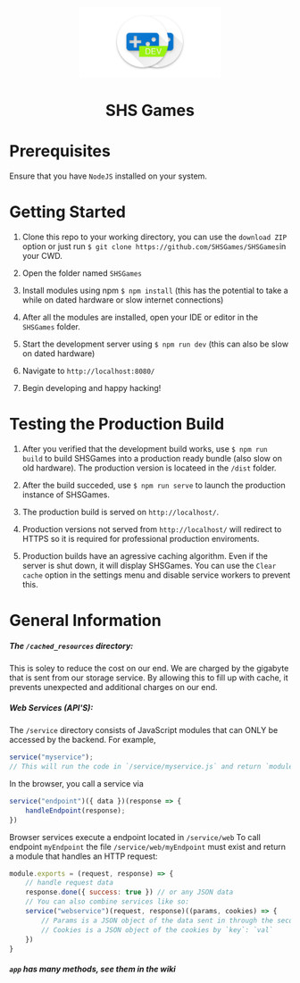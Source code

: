 <p align="center">
  <img src="/www/img/dev/banner.png?raw=true" width="50%">
</p>
<h1 align="center">SHS Games</h1>

# Prerequisites
Ensure that you have `NodeJS` installed on your system.

# Getting Started
1. Clone this repo to your working directory, you can use the `download ZIP` option or just run `$ git clone https://github.com/SHSGames/SHSGames`in your CWD.

2. Open the folder named `SHSGames`

3. Install modules using npm `$ npm install` (this has the potential to take a while on dated hardware or slow internet connections)

4. After all the modules are installed, open your IDE or editor in the `SHSGames` folder.

5. Start the development server using `$ npm run dev` (this can also be slow on dated hardware)

6. Navigate to `http://localhost:8080/`

7. Begin developing and happy hacking!

# Testing the Production Build

1. After you verified that the development build works, use `$ npm run build` to build SHSGames into a production ready bundle (also slow on old hardware). The production version is locateed in the `/dist` folder.

2. After the build succeded, use `$ npm run serve` to launch the production instance of SHSGames.

3. The production build is served on `http://localhost/`.

4. Production versions not served from `http://localhost/` will redirect to HTTPS so it is required for professional production enviroments.

5. Production builds have an agressive caching algorithm. Even if the server is shut down, it will display SHSGames. You can use the `Clear cache` option in the settings menu and disable service workers to prevent this.

# General Information

##### The `/cached_resources` directory:
This is soley to reduce the cost on our end. We are charged by the gigabyte that is sent from our storage service. By allowing this to fill up with cache, it prevents unexpected and additional charges on our end.

##### Web Services (API'S):
The `/service` directory consists of JavaScript modules that can ONLY be accessed by the backend. For example,
```javascript
service("myservice");
// This will run the code in `/service/myservice.js` and return `module.exports`
```
In the browser, you call a service via
```javascript
service("endpoint")({ data })(response => {
	handleEndpoint(response);
})
```

Browser services execute a endpoint located in `/service/web`
To call endpoint `myEndpoint` the file `/service/web/myEndpoint` must exist and return a module that handles an HTTP request:
```javascript
module.exports = (request, response) => {
	// handle request data
	response.done({ success: true }) // or any JSON data
	// You can also combine services like so:
	service("webservice")(request, response)((params, cookies) => {
		// Params is a JSON object of the data sent in through the second function of `service` from the browser,
		// Cookies is a JSON object of the cookies by `key`: `val`
	})
}
```

##### `app` has many methods, see them in the wiki

